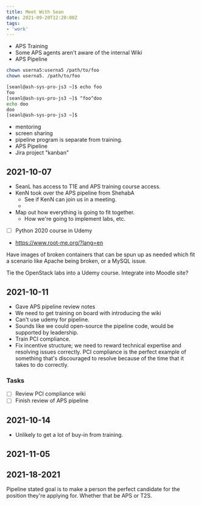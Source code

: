 ```yaml
---
title: Meet With Sean
date: 2021-09-20T12:20:00Z
tags:
- 'work'
---
```


* APS Training
* Some APS agents aren't aware of the internal Wiki
* APS Pipeline

```bash
chown userna5:userna5 /path/to/foo
chown userna5. /path/to/foo
```

```bash
[seanl@ash-sys-pro-js3 ~]$ echo foo
foo
[seanl@ash-sys-pro-js3 ~]$ ^foo^doo
echo doo
doo
[seanl@ash-sys-pro-js3 ~]$
```

* mentoring
* screen sharing
* pipeline program is separate from training. 
* APS Pipeline
* Jira project "kanban"


## 2021-10-07

* SeanL has access to T1E and APS training course access.
* KenN took over the APS pipeline from ShehabA
  + See if KenN can join us in a meeting.
  +
* Map out how everything is going to fit together. 
  + How we're going to implement labs, etc. 

- [ ] Python 2020 course in Udemy

* <https://www.root-me.org/?lang=en>

Have images of broken containers that can be spun up as needed which fit a
scenario like Apache being broken, or a MySQL issue.

Tie the OpenStack labs into a Udemy course. 
Integrate into Moodle site?

## 2021-10-11

* Gave APS pipeline review notes
* We need to get training on board with introducing the wiki
* Can't use udemy for pipeline.
* Sounds like we could open-source the pipeline code, would be supported by
leadership. 
* Train PCI compliance. 
* Fix incentive structure; we need to reward technical expertise and resolving
issues correctly. PCI compliance is the perfect example of something that's
discouraged to resolve because of the time that it takes to do correctly. 

### Tasks

- [ ] Review PCI compliance wiki
- [ ] Finish review of APS pipeline

## 2021-10-14

* Unlikely to get a lot of buy-in from training.

## 2021-11-05

## 2021-18-2021

Pipeline stated goal is to make a person the perfect candidate for the position
they're applying for. Whether that be APS or T2S. 



